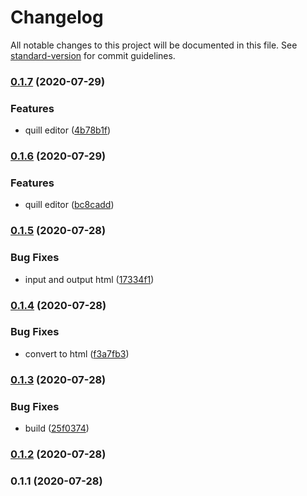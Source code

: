 # Changelog

All notable changes to this project will be documented in this file. See [standard-version](https://github.com/conventional-changelog/standard-version) for commit guidelines.

### [0.1.7](https://github.com/harryy2510/wysiwyg-editor/compare/v0.1.6...v0.1.7) (2020-07-29)


### Features

* quill editor ([4b78b1f](https://github.com/harryy2510/wysiwyg-editor/commit/4b78b1f4326fc75ebfdf89f28ef24859f57c35c7))

### [0.1.6](https://github.com/harryy2510/wysiwyg-editor/compare/v0.1.5...v0.1.6) (2020-07-29)


### Features

* quill editor ([bc8cadd](https://github.com/harryy2510/wysiwyg-editor/commit/bc8cadd0f0af0e73be5bf37503169b29dea3183e))

### [0.1.5](https://github.com/harryy2510/wysiwyg-editor/compare/v0.1.4...v0.1.5) (2020-07-28)


### Bug Fixes

* input and output html ([17334f1](https://github.com/harryy2510/wysiwyg-editor/commit/17334f1a7103f39836319c213187814c41eb3030))

### [0.1.4](https://github.com/harryy2510/wysiwyg-editor/compare/v0.1.3...v0.1.4) (2020-07-28)


### Bug Fixes

* convert to html ([f3a7fb3](https://github.com/harryy2510/wysiwyg-editor/commit/f3a7fb3ba6b47694c935833ea20db7e7de70f3eb))

### [0.1.3](https://github.com/harryy2510/wysiwyg-editor/compare/v0.1.2...v0.1.3) (2020-07-28)


### Bug Fixes

* build ([25f0374](https://github.com/harryy2510/wysiwyg-editor/commit/25f037402fdc29fa683ca686dc90fa1398f87d30))

### [0.1.2](https://github.com/harryy2510/wysiwyg-editor/compare/v0.1.1...v0.1.2) (2020-07-28)

### 0.1.1 (2020-07-28)
